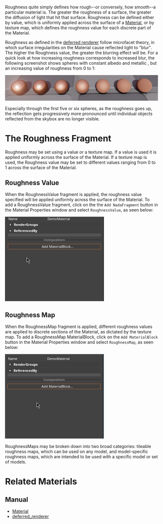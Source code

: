 Roughness quite simply defines how rough--or conversely, how smooth--a particular material is. The greater the roughness of a surface, the greater the diffusion of light that hit that surface. Roughness can be defined either by value, which is uniformly applied across the surface of a [Material](https://github.com/ZilchEngine/ZilchDocs/blob/master/zero_editor_documentation/zeromanual/graphics/materials/materials_overview.markdown), or by texture map, which defines the roughness value for each discrete part of the Material.

Roughness as defined in the [deferred renderer](https://github.com/ZilchEngine/ZilchDocs/blob/master/zero_editor_documentation/zeromanual/graphics/renderer/deferred_renderer.markdown) follow microfacet theory, in which surface irregularities on the Material cause reflected light to "blur". The higher the Roughness value, the greater the blurring effect will be. For a quick look at how increasing roughness corresponds to increased blur, the following screenshot shows spheres with constant albedo and metallic , but an increasing value of roughness from 0 to 1:



![CopperSpheres](https://raw.githubusercontent.com/ZilchEngine/ZilchFiles/master/doc_files/47877.png)


Especially through the first five or six spheres, as the roughness goes up, the reflection gets progressively more pronounced until individual objects reflected from the skybox are no longer visible.

 #  The Roughness Fragment

Roughness may be set using a value or a texture map. If a value is used it is applied uniformly across the surface of the Material. If a texture map is used, the Roughness value may be set to different values ranging from 0 to 1 across the surface of the Material. 

 ##  Roughness Value

When the RoughnessValue fragment is applied, the roughness value specified will be applied uniformly across the surface of the Material. To add a RoughnessValue fragment, click on the the `Add NadaFragment` button in the Material Properties window and select `RoughnessValue`, as seen below:



![AddValue](https://raw.githubusercontent.com/ZilchEngine/ZilchFiles/master/doc_files/47860.gif)


 ##  Roughness Map

When the RoughnessMap fragment is applied, different roughness values are applied to discrete sections of the Material, as dictated by the texture map. To add a RoughnessMap MaterialBlock, click on the `Add MaterialBlock` button in the Material Properties window and select `RoughnessMap`, as seen below:



![AddMap](https://raw.githubusercontent.com/ZilchEngine/ZilchFiles/master/doc_files/47858.gif)


RoughnessMaps may be broken down into two broad categories: tileable roughness maps, which can be used on any model, and model-specific roughness maps, which are intended to be used with a specific model or set of models.

 # Related Materials
 ## Manual

- [Material](https://github.com/ZilchEngine/ZilchDocs/blob/master/zero_editor_documentation/zeromanual/graphics/materials/materials_overview.markdown)
- [deferred_renderer](https://github.com/ZilchEngine/ZilchDocs/blob/master/zero_editor_documentation/zeromanual/graphics/renderer/deferred_renderer.markdown)
 

 